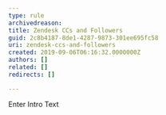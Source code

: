 ```yaml
---
type: rule
archivedreason: 
title: Zendesk CCs and Followers
guid: 2c8b4187-8de1-4287-9873-301ee695fc58
uri: zendesk-ccs-and-followers
created: 2019-09-06T06:16:32.0000000Z
authors: []
related: []
redirects: []

---
```


Enter Intro Text 
<!--endintro-->
